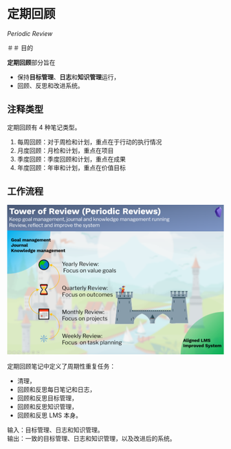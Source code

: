 # 定期回顾
*Periodic Review*

＃＃ 目的

**定期回顾**部分旨在

- 保持**目标管理**、**日志**和**知识管理**运行，
- 回顾、反思和改进系统。

## 注释类型

定期回顾有 4 种笔记类型。

1. 每周回顾：对于周检和计划，重点在于行动的执行情况  
2. 月度回顾：月检和计划，重点在项目  
3. 季度回顾：季度回顾和计划，重点在成果  
4. 年度回顾：年审和计划，重点在价值目标  



## 工作流程

![image-20220814171141364](images/image-20220814171141364.png)

定期回顾笔记中定义了周期性重复任务：

- 清理，
- 回顾和反思每日笔记和日志，
- 回顾和反思目标管理，
- 回顾和反思知识管理，
- 回顾和反思 LMS 本身。

输入：目标管理、日志和知识管理。   
输出：一致的目标管理、日志和知识管理，以及改进后的系统。